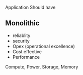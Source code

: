 Application Should have

Monolithic
--
- reliablity
- security
- Opex (operational excellence)
- Cost effective
- Performance

Compute, Power, Storage, Memory

